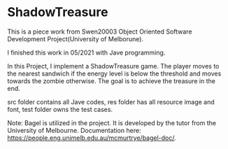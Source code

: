 # ShadowTreasure

This is a piece work from Swen20003 Object Oriented Software Development Project(University of Melborune).

I finished this work in 05/2021 with Jave programming.

In this Project, I implement a ShadowTreasure game. The player moves to the nearest sandwich if the energy level is below the threshold and moves towards the zombie otherwise. The goal is to achieve the treasure in the end. 

src folder contains all Jave codes, res folder has all resource image and font, test folder owns the test cases. 

Note: Bagel is utilized in the project. It is developed by the tutor from the University of Melbourne. Documentation here: https://people.eng.unimelb.edu.au/mcmurtrye/bagel-doc/.
